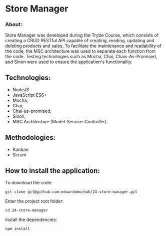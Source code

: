 # Store Manager

### About:

Store Manager was developed during the Trybe Course, which consists of creating a CRUD RESTful API capable of creating, reading, updating and deleting products and sales.
To facilitate the maintenance and readability of the code, the MSC architecture was used to separate each function from the code.
Testing technologies such as Mocha, Chai, Chais-As-Promised, and Sinon were used to ensure the application's functionality.

## Technologies:

- NodeJS
- JavaScript ES6+
- Mocha,
- Chai,
- Chai-as-promised,
- Sinon,
- MSC Architecture (Model-Service-Controller).

## Methodologies:

- Kanban
- Scrum

## How to install the application:

To download the code:

```
git clone git@github.com:eduardomuchak/24-store-manager.git
```

Enter the project root folder:

```
cd 24-store-manager
```

Install the dependencies:

```
npm install
```
